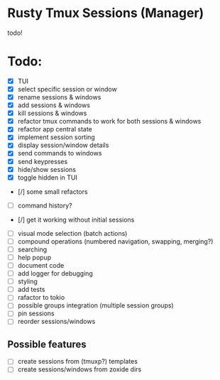 # Rusty Tmux Sessions (Manager)

todo!

# Todo:

- [X] TUI
- [X] select specific session or window
- [X] rename sessions & windows
- [X] add sessions & windows
- [X] kill sessions & windows
- [X] refactor tmux commands to work for both sessions & windows
- [X] refactor app central state
- [X] implement session sorting
- [X] display session/window details
- [X] send commands to windows
- [X] send keypresses
- [X] hide/show sessions
- [X] toggle hidden in TUI
- [/] some small refactors
- [ ] command history?
- [/] get it working without initial sessions
- [ ] visual mode selection (batch actions)
- [ ] compound operations (numbered navigation, swapping, merging?)
- [ ] searching
- [ ] help popup
- [ ] document code
- [ ] add logger for debugging
- [ ] styling
- [ ] add tests
- [ ] rafactor to tokio
- [ ] possible groups integration (multiple session groups)
- [ ] pin sessions
- [ ] reorder sessions/windows

## Possible features

- [ ] create sessions from (tmuxp?) templates
- [ ] create sessions/windows from zoxide dirs
